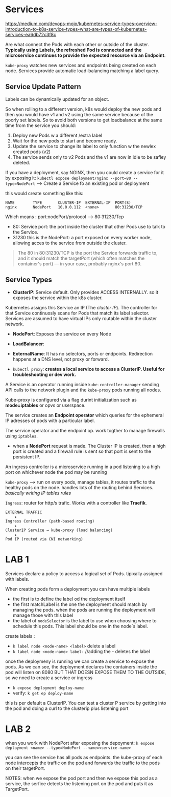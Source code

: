 # Services
https://medium.com/devops-mojo/kubernetes-service-types-overview-introduction-to-k8s-service-types-what-are-types-of-kubernetes-services-ea6db72c3f8c

Are what connect the Pods with each other or outside of the cluster.
**Typically using Labels, the refreshed Pod is connected and the microservice continues to provide the expected resource via an Endpoint**.


`kube-proxy` watches new services and endpoints being created on each node.
Services provide automatic load-balancing matching a label query.



## Service Update Pattern
Labels can be dynamically updated for an object.

So when rolling to a different version, k8s would deploy the new pods and then you would have v1 and v2 using the same service because of the poorly set labels. So to avoid both versions to get loadbalance at the same time from the service you should:

1. Deploy new Pods w a different /extra label
2. Wait for the new pods to start and become ready.
3. Update the service to change its label to only function w the newlex created pods (v2)
4. The service sends only to v2 Pods and the v1 are now in idle to be safley deleted. 

If you have a deployment, say NGINX, then you could create a service for it by exposing it: 
`kubectl expose deployment/nginx --port=80 --type=NodePort` --> Create a Service fo an existing pod or deployment

this would create something like this: 

```
NAME        TYPE       CLUSTER-IP  EXTERNAL-IP  PORT(S)
nginx       NodePort   10.0.0.112  <none>       80:31230/TCP   
```

Which means : 
port:nodePort/protocol --> 80:31230/Tcp
- 80: Service port: the port inside the cluster that other Pods use to talk to the Service. 
- 31230 this is the NodePort: a port exposed on every worker node, allowing acces to the service from outside the cluster.

> The 80 in 80:31230/TCP is the port the Service forwards traffic to, and it should match the targetPort (which often matches the container's port) — in your case, probably nginx's port 80.

## Service Types

- **ClusterIP**: Service default. Only provides ACCESS INTERNALLY. so it exposes the service within the k8s cluster.

Kubernetes assigns this Service an IP (The *cluster IP*). The controller for that Service continuosly scans for Pods that match its label selector.
Services are assumed to have virtual IPs only routable within the cluster network.



- **NodePort**: Exposes the service on every Node
- **LoadBalancer**: 
- **ExternalName**: It has no selectors, ports or endpoints. Redirection happens at a DNS level, not proxy or forward.

- `kubectl proxy`: **creates a local service to access a ClusterIP. Useful for troubleshooting or dev work.**


A Service is an operator running inside `kube-controller-manager` sending API calls to the network plugin and the `kube-proxy` pods running all nodes.

Kube-proxy is configured via a flag durint initialization such as **mode=iptables** or opvs or userspace.


The service creates an **Endpoint operator** which queries for the ephemeral IP adresses of pods with a particular label.

The service operator and the endpoint op. work togther to manage firewalls using `iptables`.

- when a **NodePort** request is made. The Cluster IP is created,  then  a high port is created and a firewall rule is sent so that port is sent to the persistent IP.

An ingress controller is a microservice running in a pod listening to a high port on whichever node the pod may be running



`kube-proxy` --> run on every pods, manage tables, it routes traffic to the healthy pods on the node. handles lots of the routing behind Services. *basically writing IP tables rules*

`Ingress`: router for http/s trafic. Works with a controller like **Traefik**.



```
EXTERNAL TRAFFIC
    ↓
Ingress Controller (path-based routing)
    ↓
ClusterIP Service → kube-proxy (load balancing)
    ↓
Pod IP (routed via CNI networking)

```

# LAB 1 
Services declare a policy to access a logical set of Pods. tipixally assigned with labels.

When creating pods form a deployment you can have multiple labels
- the first is to define the label od the deployment itself
- the first matchLabel is the one the deployment should match by managing the pods. when the pods are running the deployment will manage those with this label
- the label of `nodeSelector` is the label to use when choosing where to schedule this pods. This label should be one in the node´s label.

create labels :
- `k label node <node-name> <label>`
delete a label
- `k label node <node-name> label-` //adding the - deletes the label

once the deploymeny is running we can create a service to expose the pods.
As we can see, the deployment declares the containers inside the pod will listen on 8080 BUT THAT DOESN EXPOSE THEM TO THE OUTSIDE, so we nned to create a service or ingress


- `k expose deployment deploy-name`
- verify: 
`k get ep deploy-name`

this is per default a ClusterIP.
You can test a cluster P service by getting into the pod and doing a curl to the clusterip plus listening port




# LAB 2
when you work with NodePort after exposing the depoyment:
`k expose deployment <name> --type=NodePort --name=<service-name>`

you can see the service has all pods as endpoints.
the kube-proxy of each node intercepts the traffic on the pod and forwards the traffic to the pods on their targetPort.


NOTES: when we expose the pod port and then we expose this pod as a service, the serfice detects the listening port on the pod and puts it as TargetPort.
